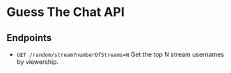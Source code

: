 # Guess The Chat API

## Endpoints 

* ```GET /random/stream?numberOfStreams=N```
  Get the top N stream usernames by viewership.

